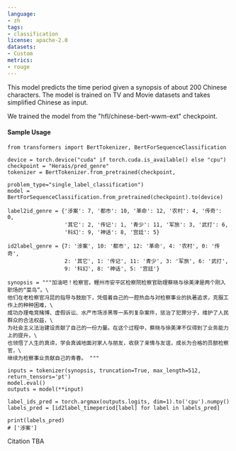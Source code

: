 ```yaml
---
language:
- zh
tags:
- classification
license: apache-2.0
datasets:
- Custom
metrics:
- rouge
---
```


This model predicts the time period given a synopsis of about 200 Chinese characters.
The model is trained on TV and Movie datasets and takes simplified Chinese as input.

We trained the model from the "hfl/chinese-bert-wwm-ext" checkpoint.

#### Sample Usage
    from transformers import BertTokenizer, BertForSequenceClassification
    
    device = torch.device("cuda" if torch.cuda.is_available() else "cpu")
    checkpoint = "Herais/pred_genre"
    tokenizer = BertTokenizer.from_pretrained(checkpoint, 
                                              problem_type="single_label_classification")
    model = BertForSequenceClassification.from_pretrained(checkpoint).to(device)
    
    label2id_genre = {'涉案': 7, '都市': 10, '革命': 12, '农村': 4, '传奇': 0, 
                      '其它': 2, '传记': 1, '青少': 11, '军旅': 3, '武打': 6, 
                      '科幻': 9, '神话': 8, '宫廷': 5}

    id2label_genre = {7: '涉案', 10: '都市', 12: '革命', 4: '农村', 0: '传奇', 
                      2: '其它', 1: '传记', 11: '青少', 3: '军旅', 6: '武打', 
                      9: '科幻', 8: '神话', 5: '宫廷'}

    synopsis = """加油吧！检察官。鲤州市安平区检察院检察官助理蔡晓与徐美津是两个刚入职场的“菜鸟”。\
    他们在老检察官冯昆的指导与鼓励下，凭借着自己的一腔热血与对检察事业的执著追求，克服工作上的种种困难，\
    成功办理电竞赌博、虚假诉讼、水产市场涉黑等一系列复杂案件，惩治了犯罪分子，维护了人民群众的合法权益，\
    为社会主义法治建设贡献了自己的一份力量。在这个过程中，蔡晓与徐美津不仅得到了业务能力上的提升，\
    也领悟了人生的真谛，学会真诚地面对家人与朋友，收获了亲情与友谊，成长为合格的员额检察官，\
    继续为检察事业贡献自己的青春。 """
    
    inputs = tokenizer(synopsis, truncation=True, max_length=512, return_tensors='pt')
    model.eval()
    outputs = model(**input)
        
    label_ids_pred = torch.argmax(outputs.logits, dim=1).to('cpu').numpy()
    labels_pred = [id2label_timeperiod[label] for label in labels_pred]
    
    print(labels_pred)
    # ['涉案']
    
 Citation
 TBA